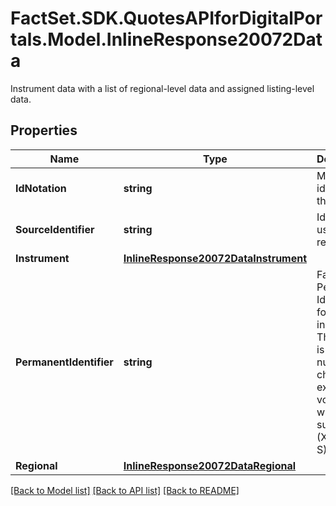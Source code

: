 # FactSet.SDK.QuotesAPIforDigitalPortals.Model.InlineResponse20072Data
Instrument data with a list of regional-level data and assigned listing-level data.

## Properties

Name | Type | Description | Notes
------------ | ------------- | ------------- | -------------
**IdNotation** | **string** | MDG identifier of the listing. | [optional] 
**SourceIdentifier** | **string** | Identifier used in the request. | [optional] 
**Instrument** | [**InlineResponse20072DataInstrument**](InlineResponse20072DataInstrument.md) |  | [optional] 
**PermanentIdentifier** | **string** | FactSet Permanent Identifier for an instrument. The format is six alpha numeric characters, excluding vowels, with an S suffix (XXXXXX-S). | [optional] 
**Regional** | [**InlineResponse20072DataRegional**](InlineResponse20072DataRegional.md) |  | [optional] 

[[Back to Model list]](../README.md#documentation-for-models) [[Back to API list]](../README.md#documentation-for-api-endpoints) [[Back to README]](../README.md)


